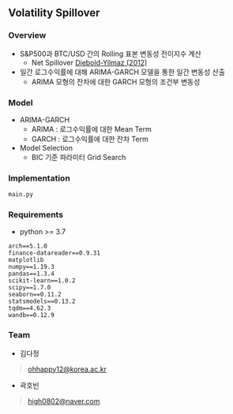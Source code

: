 ## Volatility Spillover

### Overview
- S&P500과 BTC/USD 간의 Rolling 표본 변동성 전이지수 계산
    - Net Spillover [Diebold-Yilmaz (2012)](https://ideas.repec.org/p/koc/wpaper/1001.html)
- 일간 로그수익률에 대해 ARIMA-GARCH 모델을 통한 일간 변동성 산출
    - ARIMA 모형의 잔차에 대한 GARCH 모형의 조건부 변동성

### Model
- ARIMA-GARCH
    - ARIMA : 로그수익률에 대한 Mean Term
    - GARCH : 로그수익률에 대한 잔차 Term
- Model Selection
    - BIC 기준 파라미터 Grid Search


### Implementation
```python
main.py
```

### Requirements
- python >= 3.7
```
arch==5.1.0
finance-datareader==0.9.31
matplotlib
numpy==1.19.3
pandas==1.3.4
scikit-learn==1.0.2
scipy==1.7.0
seaborn==0.11.2
statsmodels==0.13.2
tqdm==4.62.3
wandb==0.12.9
```

### Team

- 김다정
> ohhappy12@korea.ac.kr
- 곽호빈
> high0802@naver.com
